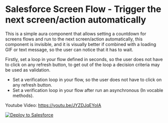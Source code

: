 # Salesforce Screen Flow - Trigger the next screen/action automatically

This is a simple aura component that allows setting a countdown for screens flows and run to the next screen/action automatically, this component is invisible, and it is visually better if combined with a loading GIF or text message, so the user can notice that it has to wait.

Firstly, set a loop in your flow defined in seconds, so the user does not have to click on any refresh button, to get out of the loop a decision criteria may be used as validation.

- Set a verification loop in your flow, so the user does not have to click on any refresh button.
- Set a verification loop in your flow after run an asynchronous (In vocable methods).

Youtube Video:
https://youtu.be/JYZDJqEYoIA

<a href="https://githubsfdeploy.herokuapp.com/?owner=limazeit&repo=ScreenFlowNextAction&ref=main">
    <img alt="Deploy to Salesforce" src="https://githubsfdeploy.herokuapp.com/resources/img/deploy.png">
</a>
